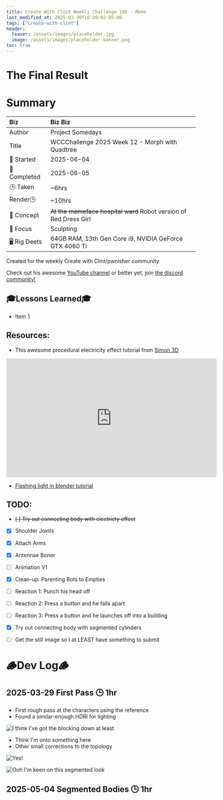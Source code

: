 ```yaml
---
title: Create With Clint Weekly Challenge 198 - Meme
last_modified_at: 2025-03-30T16:20:02-05:00
tags: ["create-with-clint"]
header:
  teaser: /assets/images/placeholder.jpg
  image: /assets/images/placeholder-banner.png
toc: true
---
```


# The Final Result
<!-- [![Watch the video](https://img.youtube.com/vi/4eS8dGd9_TI/maxresdefault.jpg)](https://youtu.be/4eS8dGd9_TI) -->

# Summary

| Biz             | Biz Biz                               |
|:--------        | :---------                                |
| Author          | Project Somedays                      |
| Title           | WCCChallenge 2025 Week 12 - Morph with Quadtree |
| 📅 Started      | 2025-06-04        |
| 📅 Completed    | 2025-06-05        |
| 🕒 Taken        | ~6hrs                                  |
| Render🕒        | ~10hrs          |
| 🤯 Concept      | ~~At the memeface hospital ward~~ Robot version of Red Dress Girl       |
| 🔎 Focus        | Sculpting       |
| 🖥️ Rig Deets    | 64GB RAM, 13th Gen Core i9, NVIDIA GeForce GTX 4060 Ti |

Created for the weekly Create with Clint/pwnisher community

Check out his awesome [YouTube channel](https://www.youtube.com/c/pwnisher) or better yet, join [the discord community!](https://discord.com/channels/673719770410909696/688444060737994785/922141725944872980)

## 🎓Lessons Learned🎓
- Item 1

## Resources:
- This awesome procedural electricity effect tutorial from [Simon 3D](https://www.youtube.com/@Simon3D)

<iframe width="560" height="315" src="https://www.youtube.com/embed/fHcuDamtc98?si=6QQkhBsM-oU-SChh" title="YouTube video player" frameborder="0" allow="accelerometer; autoplay; clipboard-write; encrypted-media; gyroscope; picture-in-picture; web-share" referrerpolicy="strict-origin-when-cross-origin" allowfullscreen></iframe>

- [Flashing light in blender tutorial](https://www.youtube.com/shorts/Qy1QdM1v-T8)


## TODO:

- ~~[ ] Try out connecting body with electricty effect~~
- [x] Shoulder Joints
- [x] Attach Arms
- [x] Antennae Boner
- [ ] Animation V1
- [x] Clean-up: Parenting Bots to Empties
- [ ] Reaction 1: Punch his head off
- [ ] Reaction 2: Press a button and he falls apart
- [ ] Reaction 3: Press a button and he launches off into a building
- [x] Try out connecting body with segmented cylinders
- [ ] Get the still image so I at LEAST have something to submit



# 🪵Dev Log🪵

## 2025-03-29 First Pass 🕒 1hr
  - First rough pass at the characters using the reference
  - Found a similar-enough HDRI for lighting

![I think I've got the blocking down at least](/assets/images/2025-06-03_Meme_FirstRender.jpg)
  - Think I'm onto something here
  - Other small corrections to the topology

![Yes!](/assets/images/2025-06-04_Meme_ConnectingBodyParts.jpg)

![Ooh I'm keen on this segmented look](/assets/images/2025-06-04_Meme_Adding%20Detail.jpg)

## 2025-05-04 Segmented Bodies 🕒 1hr

